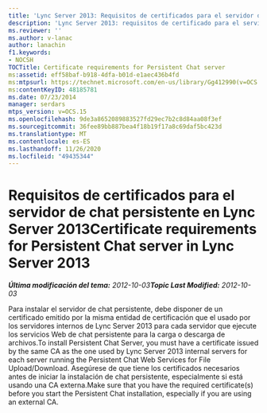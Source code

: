 ```yaml
---
title: 'Lync Server 2013: Requisitos de certificados para el servidor de chat persistente'
description: 'Lync Server 2013: requisitos de certificado para el servidor de chat persistente.'
ms.reviewer: ''
ms.author: v-lanac
author: lanachin
f1.keywords:
- NOCSH
TOCTitle: Certificate requirements for Persistent Chat server
ms:assetid: eff58baf-b918-4dfa-b01d-e1aec436b4fd
ms:mtpsurl: https://technet.microsoft.com/en-us/library/Gg412990(v=OCS.15)
ms:contentKeyID: 48185781
ms.date: 07/23/2014
manager: serdars
mtps_version: v=OCS.15
ms.openlocfilehash: 9de3a8652089883527fd29ec7b2c8d84aa08f3ef
ms.sourcegitcommit: 36fee89bb887bea4f18b19f17a8c69daf5bc423d
ms.translationtype: MT
ms.contentlocale: es-ES
ms.lasthandoff: 11/26/2020
ms.locfileid: "49435344"
---
```

# <a name="certificate-requirements-for-persistent-chat-server-in-lync-server-2013"></a><span data-ttu-id="5837a-103">Requisitos de certificados para el servidor de chat persistente en Lync Server 2013</span><span class="sxs-lookup"><span data-stu-id="5837a-103">Certificate requirements for Persistent Chat server in Lync Server 2013</span></span>

<div data-xmlns="http://www.w3.org/1999/xhtml">

<div class="topic" data-xmlns="http://www.w3.org/1999/xhtml" data-msxsl="urn:schemas-microsoft-com:xslt" data-cs="https://msdn.microsoft.com/">

<div data-asp="https://msdn2.microsoft.com/asp">



</div>

<div id="mainSection">

<div id="mainBody"><span data-ttu-id="5837a-104">

<span> </span></span><span class="sxs-lookup"><span data-stu-id="5837a-104">

<span> </span></span></span>

<span data-ttu-id="5837a-105">_**Última modificación del tema:** 2012-10-03_</span><span class="sxs-lookup"><span data-stu-id="5837a-105">_**Topic Last Modified:** 2012-10-03_</span></span>

<span data-ttu-id="5837a-106">Para instalar el servidor de chat persistente, debe disponer de un certificado emitido por la misma entidad de certificación que el usado por los servidores internos de Lync Server 2013 para cada servidor que ejecute los servicios Web de chat persistente para la carga o descarga de archivos.</span><span class="sxs-lookup"><span data-stu-id="5837a-106">To install Persistent Chat Server, you must have a certificate issued by the same CA as the one used by Lync Server 2013 internal servers for each server running the Persistent Chat Web Services for File Upload/Download.</span></span> <span data-ttu-id="5837a-107">Asegúrese de que tiene los certificados necesarios antes de iniciar la instalación de chat persistente, especialmente si está usando una CA externa.</span><span class="sxs-lookup"><span data-stu-id="5837a-107">Make sure that you have the required certificate(s) before you start the Persistent Chat installation, especially if you are using an external CA.</span></span>

<span data-ttu-id="5837a-108"></div>

<span> </span>

</div>

</div>

</span><span class="sxs-lookup"><span data-stu-id="5837a-108"></div>

<span> </span>

</div>

</div>

</span></span></div>

